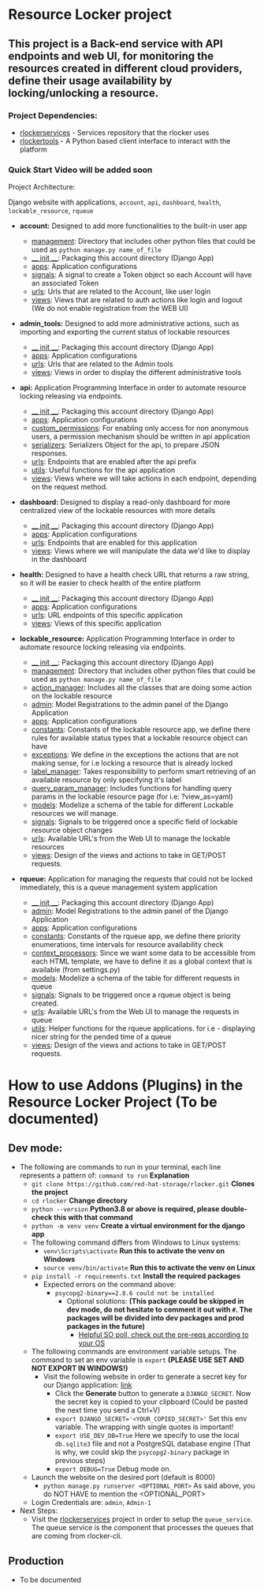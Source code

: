 # Resource Locker project
## This project is a Back-end service with API endpoints and web UI, for monitoring the resources created in different cloud providers, define their usage availability by locking/unlocking a resource.

### Project Dependencies:
 - [rlockerservices](https://github.com/red-hat-storage/rlockerservices) - Services repository that the rlocker uses
 - [rlockertools](https://github.com/red-hat-storage/rlockertools) -  A Python based client interface to interact with the platform

### Quick Start Video will be added soon

Project Architecture:

Django website with applications, `account`, `api`, `dashboard`, `health`, `lockable_resource`, `rqueue`
 - __account:__ Designed to add more functionalities to the built-in user app
   - [management](account/management/): Directory that includes other python files that could be used as `python manage.py name_of_file` 
   - [__ init __](account/__init__.py): Packaging this account directory (Django App) 
   - [apps](account/apps.py): Application configurations 
   - [signals](account/signals.py): A signal to create a Token object so each Account will have an associated Token
   - [urls](account/__urls__.py): Urls that are related to the Account, like user login
   - [views](account/views.py): Views that are related to auth actions like login and logout (We do not enable registration from the WEB UI)

 - __admin_tools:__ Designed to add more administrative actions, such as importing and exporting the current status of lockable resources
   - [__ init __](admin_tools/__init__.py): Packaging this account directory (Django App) 
   - [apps](admin_tools/apps.py): Application configurations
   - [urls](admin_tools/__urls__.py): Urls that are related to the Admin tools
   - [views](admin_tools/views.py): Views in order to display the different administrative tools

 - __api:__ Application Programming Interface in order to automate resource locking releasing via endpoints.
   - [__ init __](api/__init__.py): Packaging this account directory (Django App) 
   - [apps](api/apps.py): Application configurations 
   - [custom_permissions](api/custom_permissions.py): For enabling only access for non anonymous users, a permission mechanism should be written in api application 
   - [serializers](api/serializers.py): Serializers Object for the api, to prepare JSON responses.
   - [urls](api/urls.py): Endpoints that are enabled after the api prefix
   - [utils](api/utils.py): Useful functions for the api application
   - [views](api/views.py): Views where we will take actions in each endpoint, depending on the request method. 
 
 - __dashboard:__ Designed to display a read-only dashboard for more centralized view of the lockable resources with more details
   - [__ init __](dashboard/__init__.py): Packaging this account directory (Django App) 
   - [apps](dashboard/apps.py): Application configurations 
   - [urls](dashboard/__urls__.py): Endpoints that are enabled for this application
   - [views](dashboard/views.py): Views where we will manipulate the data we'd like to display in the dashboard

 - __health:__ Designed to have a health check URL that returns a raw string, so it will be easier to check health of the entire platform
   - [__ init __](dashboard/__init__.py): Packaging this account directory (Django App) 
   - [apps](dashboard/apps.py): Application configurations 
   - [urls](dashboard/__urls__.py): URL endpoints of this specific application
   - [views](dashboard/views.py): Views of this specific application

 - __lockable_resource:__ Application Programming Interface in order to automate resource locking releasing via endpoints.
   - [__ init __](lockable_resource/__init__.py): Packaging this account directory (Django App) 
   - [management](lockable_resource/management/): Directory that includes other python files that could be used as `python manage.py name_of_file` 
   - [action_manager](lockable_resource/action_manager.py): Includes all the classes that are doing some action on the lockable resource 
   - [admin](lockable_resource/admin.py): Model Registrations to the admin panel of the Django Application 
   - [apps](lockable_resource/apps.py): Application configurations
   - [constants](lockable_resource/constants.py): Constants of the lockable resource app, we define there rules for available status types that a lockable resource object can have
   - [exceptions](lockable_resource/exceptions.py): We define in the exceptions the actions that are not making sense, for i.e locking a resource that is already locked
   - [label_manager](lockable_resource/label_manager.py): Takes responsibility to perform smart retrieving of an available resource by only specifying it's label
   - [query_param_manager](lockable_resource/query_param_manager.py): Includes functions for handling query params in the lockable resource page (for i.e: ?view_as=yaml)
   - [models](lockable_resource/models.py): Modelize a schema of the table for different Lockable resources we will manage.
   - [signals](lockable_resource/signals.py): Signals to be triggered once a specific field of lockable resource object changes
   - [urls](lockable_resource/urls.py): Available URL's from the Web UI to manage the lockable resources
   - [views](lockable_resource/views.py): Design of the views and actions to take in GET/POST requests.
   
 - __rqueue:__ Application for managing the requests that could not be locked immediately, this is a queue management system application
   - [__ init __](rqueue/__init__.py): Packaging this account directory (Django App) 
   - [admin](rqueue/admin.py): Model Registrations to the admin panel of the Django Application 
   - [apps](rqueue/apps.py): Application configurations
   - [constants](rqueue/constants.py): Constants of the rqueue app, we define there priority enumerations, time intervals for resource availability check
   - [context_processors](rqueue/context_processors.py): Since we want some data to be accessible from each HTML template, we have to define it as a global context that is available (from settings.py)
   - [models](rqueue/models.py): Modelize a schema of the table for different requests in queue
   - [signals](rqueue/signals.py): Signals to be triggered once a rqueue object is being created.
   - [urls](rqueue/urls.py): Available URL's from the Web UI to manage the requests in queue
   - [utils](rqueue/urls.py): Helper functions for the rqueue applications. for i.e - displaying nicer string for the pended time of a queue
   - [views](rqueue/views.py): Design of the views and actions to take in GET/POST requests.


# How to use Addons (Plugins) in the Resource Locker Project (To be documented)

## Dev mode:
 - The following are commands to run in your terminal, each line represents a pattern of:   `command to run` __Explanation__
   - `git clone https://github.com/red-hat-storage/rlocker.git` __Clones the project__
   - `cd rlocker` __Change directory__
   - `python --version` __Python3.8 or above is required, please double-check this with that command__
   - `python -m venv venv` __Create a virtual environment for the django app__
   - The following command differs from Windows to Linux systems:
     - `venv\Scripts\activate` __Run this to activate the venv on Windows__
     - `source venv/bin/activate` __Run this to activate the venv on Linux__
   - `pip install -r requirements.txt` __Install the required packages__
     - Expected errors on the command above:
       - `psycopg2-binary==2.8.6 could not be installed`
         - Optional solutions: __(This package could be skipped in dev mode, do not hesitate to comment it out with `#`. The packages will be divided into dev packages and prod packages in the future)__
           - [Helpful SO poll, check out the pre-reqs according to your OS](https://stackoverflow.com/questions/5420789/how-to-install-psycopg2-with-pip-on-python)
   - The following commands are environment variable setups. The command to set an env variable is `export` __(PLEASE USE SET AND NOT EXPORT IN WINDOWS!)__
     - Visit the following website in order to generate a secret key for our Django application: [link](https://djecrety.ir/)
       - Click the __Generate__ button to generate a `DJANGO_SECRET`. Now the secret key is copied to your clipboard (Could be pasted the next time you send a Ctrl+V)
       - `export DJANGO_SECRET='<YOUR_COPIED_SECRET>'` Set this env variable. The wrapping with single quotes is important!
       - `export USE_DEV_DB=True` Here we specify to use the local `db.sqlite3` file and not a PostgreSQL database engine (That is why, we could skip the `psycopg2-binary` package in previous steps)
       - `export DEBUG=True` Debug mode on.
   - Launch the website on the desired port (default is 8000)
     - `python manage.py runserver <OPTIONAL_PORT>` As said above, you do NOT HAVE to mention the <OPTIONAL_PORT>
   - Login Credentials are: `admin`, `Admin-1`
 - Next Steps:
   - Visit the [rlockerservices](https://github.com/red-hat-storage/rlockerservices) project in order to setup the `queue_service`. The queue service is the component that processes the queues that are coming from rlocker-cli. 
## Production
 - To be documented